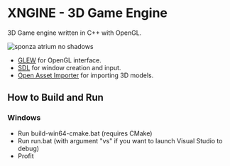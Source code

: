 # XNGINE - 3D Game Engine
3D Game engine written in C++ with OpenGL.

![sponza atrium no shadows](https://i.imgur.com/rghBOau.jpg)

- [GLEW](http://glew.sourceforge.net/) for OpenGL interface.
- [SDL](https://www.libsdl.org/) for window creation and input.
- [Open Asset Importer](https://www.assimp.org/) for importing 3D models.

## How to Build and Run
### Windows
- Run build-win64-cmake.bat (requires CMake)
- Run run.bat (with argument "vs" if you want to launch Visual Studio to debug)
- Profit